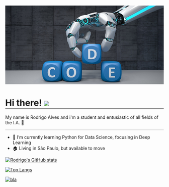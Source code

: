 ![](imagemreduzida.png)

<h1 style="border:solid; border-width: 0 0 1px 0"> Hi there!  <img src="https://raw.githubusercontent.com/MartinHeinz/MartinHeinz/master/wave.gif" width="30px"></h1>
My name is Rodrigo Alves and i'm a student and entusiastic of all fields of the I.A. 🤖

<hr style="opacity:0.3">

- 🌱 I’m currently learning Python for Data Science, focusing in Deep Learning
- 🏠 Living in São Paulo, but available to move


[![Rodrigo's GitHub stats](https://github-readme-stats.vercel.app/api?username=rodrigo-br&hide=stars&show_icons=true&theme=algolia&custom_title=My&nbsp;GitHub&nbsp;Stats)](https://github.com/anuraghazra/github-readme-stats)

[![Top Langs](https://github-readme-stats.vercel.app/api/top-langs/?username=rodrigo-br&hide=tcl,html)](https://github.com/anuraghazra/github-readme-stats)

[![bla](https://github-readme-stats.vercel.app/api/pin/?username=rodrigo-br&repo=Portfolio&theme=algolia)](https://github.com/anuraghazra/github-readme-stats)

